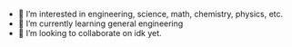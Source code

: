 - 👀 I’m interested in engineering, science, math, chemistry, physics, etc. 
- 🌱 I’m currently learning general engineering
- 💞️ I’m looking to collaborate on idk yet. 

<!---
JasperVisterin/JasperVisterin is a ✨ special ✨ repository because its `README.md` (this file) appears on your GitHub profile.
You can click the Preview link to take a look at your changes.
--->
